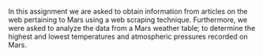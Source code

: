 In this assignment we are asked to obtain information from articles on the web pertaining to Mars using a web scraping technique. Furthermore, we were asked to analyze the data from a Mars weather table; to determine the highest and lowest temperatures and atmospheric pressures recorded on Mars.
